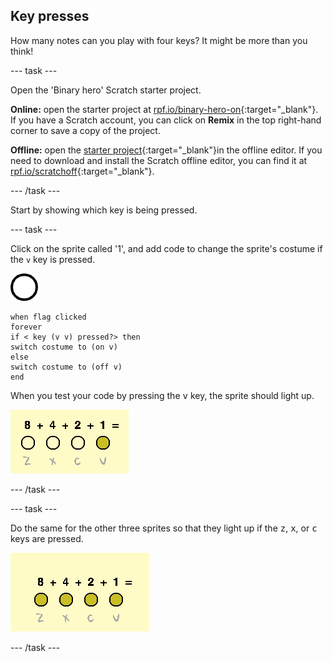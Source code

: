 ## Key presses

How many notes can you play with four keys? It might be more than you think!

\--- task \---

Open the 'Binary hero' Scratch starter project.

**Online:** open the starter project at [rpf.io/binary-hero-on](https://rpf.io/binary-hero-on){:target="_blank"}. If you have a Scratch account, you can click on **Remix** in the top right-hand corner to save a copy of the project.

**Offline:** open the [starter project](https://rpf.io/p/en/binary-hero-go){:target="_blank"}in the offline editor. If you need to download and install the Scratch offline editor, you can find it at [rpf.io/scratchoff](https://rpf.io/scratchoff){:target="_blank"}.

\--- /task \---

Start by showing which key is being pressed.

\--- task \---

Click on the sprite called '1', and add code to change the sprite's costume if the `v` key is pressed.

![costume](images/1.png)

```blocks3
when flag clicked
forever
if < key (v v) pressed?> then
switch costume to (on v)
else
switch costume to (off v)
end
```

When you test your code by pressing the <kbd>v</kbd> key, the sprite should light up.

![Testing the v key](images/1-test.png)

\--- /task \---

\--- task \---

Do the same for the other three sprites so that they light up if the <kbd>z</kbd>, <kbd>x</kbd>, or <kbd>c</kbd> keys are pressed.

![All keys pressed](images/all-key-presses.png)

\--- /task \---